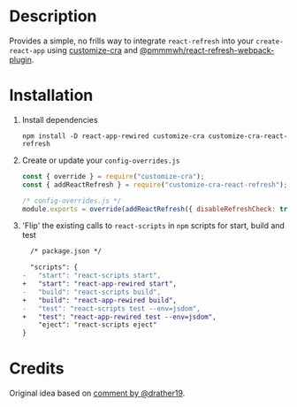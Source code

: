 # Description

Provides a simple, no frills way to integrate `react-refresh` into your `create-react-app` using [customize-cra](https://github.com/arackaf/customize-cra) and [@pmmmwh/react-refresh-webpack-plugin](https://github.com/pmmmwh/react-refresh-webpack-plugin).

# Installation

1. Install dependencies

   ```
   npm install -D react-app-rewired customize-cra customize-cra-react-refresh
   ```

2. Create or update your `config-overrides.js`

   ```js
   const { override } = require("customize-cra");
   const { addReactRefresh } = require("customize-cra-react-refresh");

   /* config-overrides.js */
   module.exports = override(addReactRefresh({ disableRefreshCheck: true }));
   ```

3. 'Flip' the existing calls to `react-scripts` in `npm` scripts for start, build and test

   ```diff
     /* package.json */

     "scripts": {
   -   "start": "react-scripts start",
   +   "start": "react-app-rewired start",
   -   "build": "react-scripts build",
   +   "build": "react-app-rewired build",
   -   "test": "react-scripts test --env=jsdom",
   +   "test": "react-app-rewired test --env=jsdom",
       "eject": "react-scripts eject"
   }
   ```

# Credits

Original idea based on [comment by @drather19](https://github.com/facebook/react/issues/16604#issuecomment-561961608).

